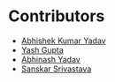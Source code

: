 ﻿# Contributors
- [Abhishek Kumar Yadav](https://github.com/coderaky)
- [Yash Gupta](https://github.com/yashgpt1)
- [Abhinash Yadav](https://github.com/ralphcoder)
- [Sanskar Srivastava](https://github.com/sanskarsri)